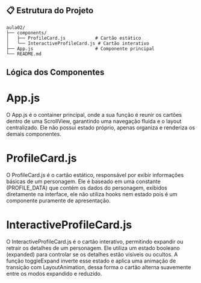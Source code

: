 ## 📋 Estrutura do Projeto

```
aula02/
├── components/
│   ├── ProfileCard.js           # Cartão estático
│   └── InteractiveProfileCard.js # Cartão interativo
├── App.js                       # Componente principal
└── README.md
```

## Lógica dos Componentes

# App.js

O App.js é o container principal, onde a sua função é reunir os cartões dentro de uma ScrollView, garantindo uma navegação fluida e o layout centralizado. Ele não possui estado próprio, apenas organiza e renderiza os demais componentes.

# ProfileCard.js

O ProfileCard.js é o cartão estático, responsável por exibir informações básicas de um personagem.
Ele é baseado em uma constante (PROFILE_DATA) que contém os dados do personagem, exibidos diretamente na interface, ele não utiliza hooks nem estado pois é um componente puramente de apresentação.

# InteractiveProfileCard.js

O InteractiveProfileCard.js é o cartão interativo, permitindo expandir ou retrair os detalhes de um personagem. Ele utiliza um estado booleano (expanded) para controlar se os detalhes estão visíveis ou ocultos. A função toggleExpand inverte esse estado e aplica uma animação de transição com LayoutAnimation, dessa forma o cartão alterna suavemente entre os modos expandido e reduzido.

